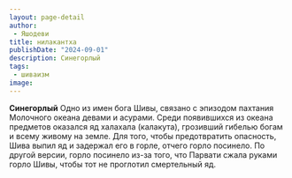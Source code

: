 ```yaml
---
layout: page-detail
author:
 - Яшодеви
title: нилакантха
publishDate: "2024-09-01"
description: Синегорлый
tags:
 - шиваизм
image: 
---
```


__Синегорлый__
Одно из имен бога Шивы, связано с эпизодом пахтания Молочного океана девами и асурами. Среди появившихся из океана предметов оказался яд халахала (калакута), грозивший гибелью богам и всему живому на земле. Для того, чтобы предотвратить опасность, Шива выпил яд и задержал его в горле, отчего горло посинело. По другой версии, горло посинело из-за того, что Парвати сжала руками горло Шивы, чтобы тот не проглотил смертельный яд.

